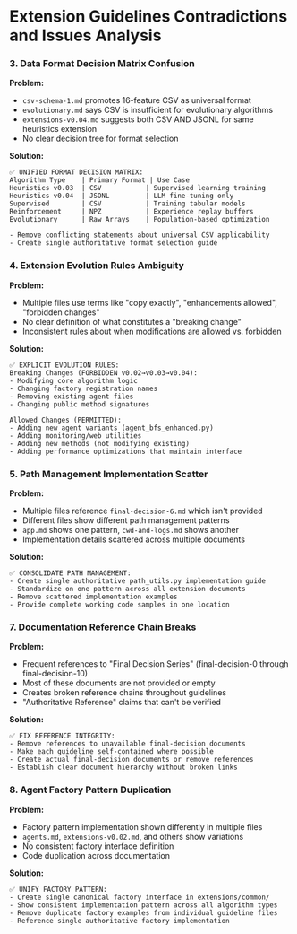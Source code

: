# Extension Guidelines Contradictions and Issues Analysis


### 3. **Data Format Decision Matrix Confusion**

**Problem:**
- `csv-schema-1.md` promotes 16-feature CSV as universal format
- `evolutionary.md` says CSV is insufficient for evolutionary algorithms
- `extensions-v0.04.md` suggests both CSV AND JSONL for same heuristics extension
- No clear decision tree for format selection

**Solution:**
```
✅ UNIFIED FORMAT DECISION MATRIX:
Algorithm Type    | Primary Format | Use Case
Heuristics v0.03  | CSV           | Supervised learning training
Heuristics v0.04  | JSONL         | LLM fine-tuning only  
Supervised        | CSV           | Training tabular models
Reinforcement     | NPZ           | Experience replay buffers
Evolutionary      | Raw Arrays    | Population-based optimization

- Remove conflicting statements about universal CSV applicability
- Create single authoritative format selection guide
```

### 4. **Extension Evolution Rules Ambiguity**

**Problem:**
- Multiple files use terms like "copy exactly", "enhancements allowed", "forbidden changes"
- No clear definition of what constitutes a "breaking change"
- Inconsistent rules about when modifications are allowed vs. forbidden

**Solution:**
```
✅ EXPLICIT EVOLUTION RULES:
Breaking Changes (FORBIDDEN v0.02→v0.03→v0.04):
- Modifying core algorithm logic
- Changing factory registration names  
- Removing existing agent files
- Changing public method signatures

Allowed Changes (PERMITTED):
- Adding new agent variants (agent_bfs_enhanced.py)
- Adding monitoring/web utilities
- Adding new methods (not modifying existing)
- Adding performance optimizations that maintain interface
```

### 5. **Path Management Implementation Scatter**

**Problem:**
- Multiple files reference `final-decision-6.md` which isn't provided
- Different files show different path management patterns
- `app.md` shows one pattern, `cwd-and-logs.md` shows another
- Implementation details scattered across multiple documents

**Solution:**
```
✅ CONSOLIDATE PATH MANAGEMENT:
- Create single authoritative path_utils.py implementation guide
- Standardize on one pattern across all extension documents
- Remove scattered implementation examples
- Provide complete working code samples in one location
```


### 7. **Documentation Reference Chain Breaks**

**Problem:**
- Frequent references to "Final Decision Series" (final-decision-0 through final-decision-10)
- Most of these documents are not provided or empty
- Creates broken reference chains throughout guidelines
- "Authoritative Reference" claims that can't be verified

**Solution:**
```
✅ FIX REFERENCE INTEGRITY:
- Remove references to unavailable final-decision documents
- Make each guideline self-contained where possible
- Create actual final-decision documents or remove references
- Establish clear document hierarchy without broken links
```

### 8. **Agent Factory Pattern Duplication**

**Problem:**
- Factory pattern implementation shown differently in multiple files
- `agents.md`, `extensions-v0.02.md`, and others show variations
- No consistent factory interface definition
- Code duplication across documentation

**Solution:**
```
✅ UNIFY FACTORY PATTERN:
- Create single canonical factory interface in extensions/common/
- Show consistent implementation pattern across all algorithm types
- Remove duplicate factory examples from individual guideline files
- Reference single authoritative factory implementation
```


